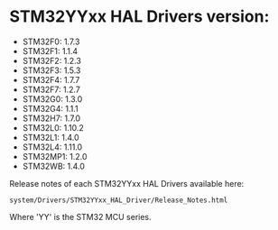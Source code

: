 # STM32YYxx HAL Drivers version:

  * STM32F0: 1.7.3
  * STM32F1: 1.1.4
  * STM32F2: 1.2.3
  * STM32F3: 1.5.3
  * STM32F4: 1.7.7
  * STM32F7: 1.2.7
  * STM32G0: 1.3.0
  * STM32G4: 1.1.1
  * STM32H7: 1.7.0
  * STM32L0: 1.10.2
  * STM32L1: 1.4.0
  * STM32L4: 1.11.0
  * STM32MP1: 1.2.0
  * STM32WB: 1.4.0

Release notes of each STM32YYxx HAL Drivers available here:

`system/Drivers/STM32YYxx_HAL_Driver/Release_Notes.html`

Where 'YY' is the STM32 MCU series.
